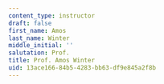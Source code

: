 ```yaml
---
content_type: instructor
draft: false
first_name: Amos
last_name: Winter
middle_initial: ''
salutation: Prof.
title: Prof. Amos Winter
uid: 13ace166-84b5-4283-bb63-df9e845a2f8b
---
```

